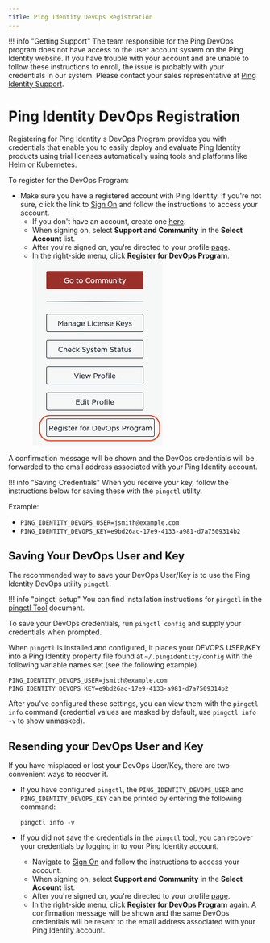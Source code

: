 ```yaml
---
title: Ping Identity DevOps Registration
---
```


!!! info "Getting Support"
    The team responsible for the Ping DevOps program does not have access to the user account system on the Ping Identity website.  If you have trouble with your account and are unable to follow these instructions to enroll, the issue is probably with your credentials in our system.  Please contact your sales representative at [Ping Identity Support](https://support.pingidentity.com/s/).

# Ping Identity DevOps Registration

Registering for Ping Identity's DevOps Program provides you with credentials that enable you to easily deploy and evaluate Ping Identity products using trial licenses automatically using tools and platforms like Helm or Kubernetes.

To register for the DevOps Program:

* Make sure you have a registered account with Ping Identity.  If you're not sure, click the link to [Sign On](https://www.pingidentity.com/en/account/sign-on.html) and follow the instructions to access your account.
  * If you don't have an account, create one [here](https://www.pingidentity.com/en/account/register.html).
  * When signing on, select **Support and Community** in the **Select Account** list.
  * After you're signed on, you're directed to your profile [page](https://support.pingidentity.com/s/).
  * In the right-side menu, click **Register for DevOps Program**.
  ![Register for DevOps](../images/DEVOPS_REGISTRATION.png)

A confirmation message will be shown and the DevOps credentials will be forwarded to the email address associated with your Ping Identity account.

!!! info "Saving Credentials"
    When you receive your key, follow the instructions below for saving these with the `pingctl` utility.

Example:

* `PING_IDENTITY_DEVOPS_USER=jsmith@example.com`
* `PING_IDENTITY_DEVOPS_KEY=e9bd26ac-17e9-4133-a981-d7a7509314b2`

## Saving Your DevOps User and Key

The recommended way to save your DevOps User/Key is to use the Ping Identity DevOps utility `pingctl`.

!!! info "pingctl setup"
    You can find installation instructions for `pingctl` in the [pingctl Tool](../tools/pingctlUtil.md) document.

To save your DevOps credentials, run `pingctl config` and supply your credentials when prompted.

When `pingctl` is installed and configured, it places your DEVOPS USER/KEY into a Ping Identity property file found at
`~/.pingidentity/config`  with the following variable names set (see the following example).

```text
PING_IDENTITY_DEVOPS_USER=jsmith@example.com
PING_IDENTITY_DEVOPS_KEY=e9bd26ac-17e9-4133-a981-d7a7509314b2
```

After you've configured these settings, you can view them with the `pingctl info` command (credential values are masked by default, use `pingctl info -v` to show unmasked).


## Resending your DevOps User and Key

If you have misplaced or lost your DevOps User/Key, there are two convenient ways to recover it.

* If you have configured `pingctl`, the `PING_IDENTITY_DEVOPS_USER` and `PING_IDENTITY_DEVOPS_KEY` can be printed by entering the following command:
    ```text
    pingctl info -v
    ```

* If you did not save the credentials in the `pingctl` tool, you can recover your credentials by logging in to your Ping Identity account.
  * Navigate to [Sign On](https://www.pingidentity.com/en/account/sign-on.html) and follow the instructions to access your account.
  * When signing on, select **Support and Community** in the **Select Account** list.
  * After you're signed on, you're directed to your profile [page](https://support.pingidentity.com/s/).
  * In the right-side menu, click **Register for DevOps Program** again.  A confirmation message will be shown and the same DevOps credentials will be resent to the email address associated with your Ping Identity account.
